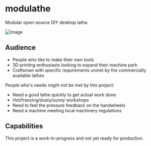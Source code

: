 # modulathe

Modular open-source DIY desktop lathe.

![image](https://github.com/user-attachments/assets/9eaca786-2de2-4d67-b27e-8377c563dbfe)

## Audience

- People who like to make their own tools
- 3D printing enthusiasts looking to expand their machine park
- Craftsmen with specific requirements unmet by the commercially available lathes

People who's needs might not be met by this project:

- Need a good lathe quickly to get actual work done
- Hot/freezing/dusty/sunny workshops
- Need to feel the pressure feedback on the handwheels
- Need a machine meeting local machinery regulations

## Capabilities

This project is a work-in-progress and not yet ready for production.
